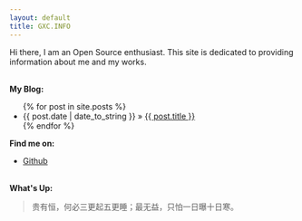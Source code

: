 ```yaml
---
layout: default
title: GXC.INFO
---
```


Hi there, I am an Open Source enthusiast. This site is dedicated to providing information about me and my works.

<p><br /><b>My Blog:</b></p>
  <ul class="posts">
    {% for post in site.posts %}
      <li><span>{{ post.date | date_to_string }}</span> &raquo; <a href="{{ post.url }}">{{ post.title }}</a></li>
    {% endfor %}
  </ul>

<p><b>Find me on:</b></p>

<ul>
  <li><a href="http://github.com/GXCINFO/">Github</a></li>
</ul>
<p><br /><b>What's Up:</b></p>
<blockquote>
贵有恒，何必三更起五更睡；最无益，只怕一日曝十日寒。
</blockquote>

